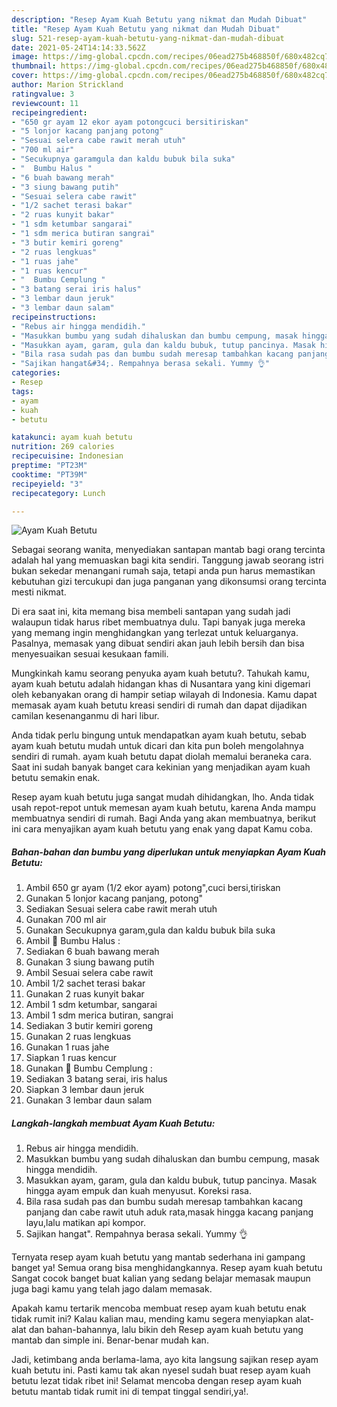 ```yaml
---
description: "Resep Ayam Kuah Betutu yang nikmat dan Mudah Dibuat"
title: "Resep Ayam Kuah Betutu yang nikmat dan Mudah Dibuat"
slug: 521-resep-ayam-kuah-betutu-yang-nikmat-dan-mudah-dibuat
date: 2021-05-24T14:14:33.562Z
image: https://img-global.cpcdn.com/recipes/06ead275b468850f/680x482cq70/ayam-kuah-betutu-foto-resep-utama.jpg
thumbnail: https://img-global.cpcdn.com/recipes/06ead275b468850f/680x482cq70/ayam-kuah-betutu-foto-resep-utama.jpg
cover: https://img-global.cpcdn.com/recipes/06ead275b468850f/680x482cq70/ayam-kuah-betutu-foto-resep-utama.jpg
author: Marion Strickland
ratingvalue: 3
reviewcount: 11
recipeingredient:
- "650 gr ayam 12 ekor ayam potongcuci bersitiriskan"
- "5 lonjor kacang panjang potong"
- "Sesuai selera cabe rawit merah utuh"
- "700 ml air"
- "Secukupnya garamgula dan kaldu bubuk bila suka"
- "  Bumbu Halus "
- "6 buah bawang merah"
- "3 siung bawang putih"
- "Sesuai selera cabe rawit"
- "1/2 sachet terasi bakar"
- "2 ruas kunyit bakar"
- "1 sdm ketumbar sangarai"
- "1 sdm merica butiran sangrai"
- "3 butir kemiri goreng"
- "2 ruas lengkuas"
- "1 ruas jahe"
- "1 ruas kencur"
- "  Bumbu Cemplung "
- "3 batang serai iris halus"
- "3 lembar daun jeruk"
- "3 lembar daun salam"
recipeinstructions:
- "Rebus air hingga mendidih."
- "Masukkan bumbu yang sudah dihaluskan dan bumbu cempung, masak hingga mendidih."
- "Masukkan ayam, garam, gula dan kaldu bubuk, tutup pancinya. Masak hingga ayam empuk dan kuah menyusut. Koreksi rasa."
- "Bila rasa sudah pas dan bumbu sudah meresap tambahkan kacang panjang dan cabe rawit utuh aduk rata,masak hingga kacang panjang layu,lalu matikan api kompor."
- "Sajikan hangat&#34;. Rempahnya berasa sekali. Yummy 👌"
categories:
- Resep
tags:
- ayam
- kuah
- betutu

katakunci: ayam kuah betutu 
nutrition: 269 calories
recipecuisine: Indonesian
preptime: "PT23M"
cooktime: "PT39M"
recipeyield: "3"
recipecategory: Lunch

---
```



![Ayam Kuah Betutu](https://img-global.cpcdn.com/recipes/06ead275b468850f/680x482cq70/ayam-kuah-betutu-foto-resep-utama.jpg)

Sebagai seorang wanita, menyediakan santapan mantab bagi orang tercinta adalah hal yang memuaskan bagi kita sendiri. Tanggung jawab seorang istri bukan sekedar menangani rumah saja, tetapi anda pun harus memastikan kebutuhan gizi tercukupi dan juga panganan yang dikonsumsi orang tercinta mesti nikmat.

Di era  saat ini, kita memang bisa membeli santapan yang sudah jadi walaupun tidak harus ribet membuatnya dulu. Tapi banyak juga mereka yang memang ingin menghidangkan yang terlezat untuk keluarganya. Pasalnya, memasak yang dibuat sendiri akan jauh lebih bersih dan bisa menyesuaikan sesuai kesukaan famili. 



Mungkinkah kamu seorang penyuka ayam kuah betutu?. Tahukah kamu, ayam kuah betutu adalah hidangan khas di Nusantara yang kini digemari oleh kebanyakan orang di hampir setiap wilayah di Indonesia. Kamu dapat memasak ayam kuah betutu kreasi sendiri di rumah dan dapat dijadikan camilan kesenanganmu di hari libur.

Anda tidak perlu bingung untuk mendapatkan ayam kuah betutu, sebab ayam kuah betutu mudah untuk dicari dan kita pun boleh mengolahnya sendiri di rumah. ayam kuah betutu dapat diolah memalui beraneka cara. Saat ini sudah banyak banget cara kekinian yang menjadikan ayam kuah betutu semakin enak.

Resep ayam kuah betutu juga sangat mudah dihidangkan, lho. Anda tidak usah repot-repot untuk memesan ayam kuah betutu, karena Anda mampu membuatnya sendiri di rumah. Bagi Anda yang akan membuatnya, berikut ini cara menyajikan ayam kuah betutu yang enak yang dapat Kamu coba.

<!--inarticleads1-->

##### Bahan-bahan dan bumbu yang diperlukan untuk menyiapkan Ayam Kuah Betutu:

1. Ambil 650 gr ayam (1/2 ekor ayam) potong&#34;,cuci bersi,tiriskan
1. Gunakan 5 lonjor kacang panjang, potong&#34;
1. Sediakan Sesuai selera cabe rawit merah utuh
1. Gunakan 700 ml air
1. Gunakan Secukupnya garam,gula dan kaldu bubuk bila suka
1. Ambil  🧄 Bumbu Halus :
1. Sediakan 6 buah bawang merah
1. Gunakan 3 siung bawang putih
1. Ambil Sesuai selera cabe rawit
1. Ambil 1/2 sachet terasi bakar
1. Gunakan 2 ruas kunyit bakar
1. Ambil 1 sdm ketumbar, sangarai
1. Ambil 1 sdm merica butiran, sangrai
1. Sediakan 3 butir kemiri goreng
1. Gunakan 2 ruas lengkuas
1. Gunakan 1 ruas jahe
1. Siapkan 1 ruas kencur
1. Gunakan  🍃 Bumbu Cemplung :
1. Sediakan 3 batang serai, iris halus
1. Siapkan 3 lembar daun jeruk
1. Gunakan 3 lembar daun salam




<!--inarticleads2-->

##### Langkah-langkah membuat Ayam Kuah Betutu:

1. Rebus air hingga mendidih.
1. Masukkan bumbu yang sudah dihaluskan dan bumbu cempung, masak hingga mendidih.
1. Masukkan ayam, garam, gula dan kaldu bubuk, tutup pancinya. Masak hingga ayam empuk dan kuah menyusut. Koreksi rasa.
1. Bila rasa sudah pas dan bumbu sudah meresap tambahkan kacang panjang dan cabe rawit utuh aduk rata,masak hingga kacang panjang layu,lalu matikan api kompor.
1. Sajikan hangat&#34;. Rempahnya berasa sekali. Yummy 👌




Ternyata resep ayam kuah betutu yang mantab sederhana ini gampang banget ya! Semua orang bisa menghidangkannya. Resep ayam kuah betutu Sangat cocok banget buat kalian yang sedang belajar memasak maupun juga bagi kamu yang telah jago dalam memasak.

Apakah kamu tertarik mencoba membuat resep ayam kuah betutu enak tidak rumit ini? Kalau kalian mau, mending kamu segera menyiapkan alat-alat dan bahan-bahannya, lalu bikin deh Resep ayam kuah betutu yang mantab dan simple ini. Benar-benar mudah kan. 

Jadi, ketimbang anda berlama-lama, ayo kita langsung sajikan resep ayam kuah betutu ini. Pasti kamu tak akan nyesel sudah buat resep ayam kuah betutu lezat tidak ribet ini! Selamat mencoba dengan resep ayam kuah betutu mantab tidak rumit ini di tempat tinggal sendiri,ya!.

